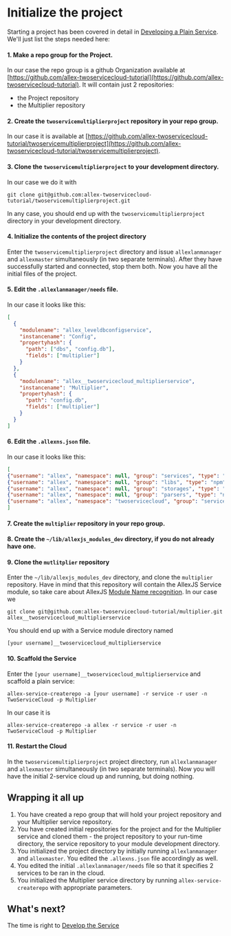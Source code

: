 # Initialize the project

Starting a project has been covered in detail in [Developing a Plain Service](../basic_development/plainservice.md).
We'll just list the steps needed here:

#### 1. Make a repo group for the Project.

In our case the repo group is a github Organization available at [https://github.com/allex-twoservicecloud-tutorial](https://github.com/allex-twoservicecloud-tutorial). It will contain just 2 repositories:
- the Project repository
- the Multiplier repository

#### 2. Create the `twoservicemultiplierproject` repository in your repo group.

In our case it is available at [https://github.com/allex-twoservicecloud-tutorial/twoservicemultiplierproject](https://github.com/allex-twoservicecloud-tutorial/twoservicemultiplierproject).

#### 3. Clone the `twoservicemultiplierproject` to your development directory.

In our case we do it with
```
git clone git@github.com:allex-twoservicecloud-tutorial/twoservicemultiplierproject.git
```
In any case, you should end up with the `twoservicemultiplierproject` directory in your development directory.

#### 4. Initialize the contents of the project directory

Enter the `twoservicemultiplierproject` directory and issue `allexlanmanager` and `allexmaster` simultaneously (in two separate terminals).
After they have successfully started and connected, stop them both.
Now you have all the initial files of the project.

#### 5. Edit the `.allexlanmanager/needs` file.

In our case it looks like this:
```json
[
  {
    "modulename": "allex_leveldbconfigservice",
    "instancename": "Config",
    "propertyhash": {
      "path": ["dbs", "config.db"],
      "fields": ["multiplier"]
    }
  },
  {
    "modulename": "allex__twoservicecloud_multiplierservice",
    "instancename": "Multiplier",
    "propertyhash": {
      "path": "config.db",
      "fields": ["multiplier"]
    }
  }
]
```
#### 6. Edit the `.allexns.json` file.

In our case it looks like this:
```json
[
{"username": "allex", "namespace": null, "group": "services", "type": "npm", "user": "git", "server": "github.com", "repogroup": "allex-services"},
{"username": "allex", "namespace": null, "group": "libs", "type": "npm", "user": "git", "server": "github.com", "repogroup": "allex-libs"},
{"username": "allex", "namespace": null, "group": "storages", "type": "npm", "user": "git", "server": "github.com", "repogroup": "allex-storages"},
{"username": "allex", "namespace": null, "group": "parsers", "type": "npm", "user": "git", "server": "github.com", "repogroup": "allex-parsers"},
{"username": "allex", "namespace": "twoservicecloud", "group": "services", "type": "git", "user": "git", "server": "github.com", "repogroup": "allex-twoservicecloud-tutorial"}
]
```

#### 7. Create the `multiplier` repository in your repo group.

#### 8. Create the `~/lib/allexjs_modules_dev` directory, if you do not already have one.

#### 9. Clone the `mutlitplier` repository

Enter the `~/lib/allexjs_modules_dev` directory, and clone the `multiplier` repository.
Have in mind that this repository will contain the AllexJS Service module, so take care about AllexJS [Module Name recognition](../development_basics/module_recognition.md).
In our case we
```
git clone git@github.com:allex-twoservicecloud-tutorial/multiplier.git allex__twoservicecloud_multiplierservice
```
You should end up with a Service module directory named
```
[your username]__twoservicecloud_multiplierservice
```

#### 10. Scaffold the Service

Enter the `[your username]__twoservicecloud_multiplierservice` and scaffold a plain service:
```
allex-service-createrepo -a [your username] -r service -r user -n TwoServiceCloud -p Multiplier
```
In our case it is
```
allex-service-createrepo -a allex -r service -r user -n TwoServiceCloud -p Multiplier
```

#### 11. Restart the Cloud 

In the `twoservicemultiplierproject` project directory, run `allexlanmanager` and `allexmaster` simultaneously (in two separate terminals).
Now you will have the initial 2-service cloud up and running, but doing nothing.

## Wrapping it all up

1. You have created a repo group that will hold your project repository and your Multiplier service repository.
2. You have created initial repositories for the project and for the Multiplier service and cloned them - the project repository to your run-time directory, the service repository to your module development directory.
3. You initialized the project directory by initially running `allexlanmanager` and `allexmaster`. You edited the `.allexns.json` file accordingly as well.
4. You edited the initial `.allexlanmanager/needs` file so that it specifies 2 services to be ran in the cloud.
5. You initialized the Multiplier service directory by running `allex-service-createrepo` with appropriate parameters.

## What's next?

The time is right to [Develop the Service](develop_service.md)
